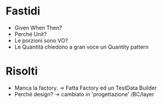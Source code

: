 # Fastidi



- Given When Then?
- Perché Unit?
- Le porzioni sono VO?
- Le Quantità chiedono a gran voce un Quantity pattern


# Risolti

- Manca la factory. -> Fatta Factory ed un TestData Builder
- Perché design? -> cambiato in 'progettazione' /BC/layer